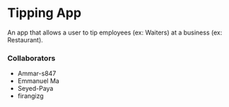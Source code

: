 # Tipping App
An app that allows a user to tip employees (ex: Waiters) at a business (ex: Restaurant).

### Collaborators
* Ammar-s847
* Emmanuel Ma
* Seyed-Paya
* firangizg